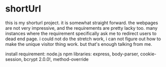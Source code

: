 # shortUrl
this is my shorturl project. it is somewhat straight forward. the webpages are not very impressive, and the requirements are pretty lacky too.
many instances where the requirement specifically ask me to redirect users to dead end page.
i could not do the stretch work, i can not figure out how to make the unique visitor thing work.
but that's enough talking from me.

install requirement:
node.js
npm libraries: express, body-parser, cookie-session, bcrypt 2.0.0!, method-override
